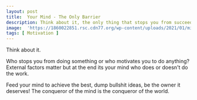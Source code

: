 ```yaml
---
layout: post
title:  Your Mind - The Only Barrier
description: Think about it, the only thing that stops you from succeeding is your mind/mindset...
image:  'https://1860022851.rsc.cdn77.org/wp-content/uploads/2021/01/mind.jpg'
tags: [ Motivation ]
---
```


Think about it.

Who stops you from doing something or who motivates you to do anything? External factors matter but at the end its your mind who does or doesn't do the work.

Feed your mind to achieve the best, dump bullshit ideas, be the owner it deserves! The conqueror of the mind is the conqueror of the world.